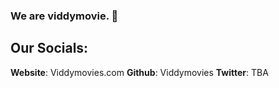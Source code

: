 ### We are viddymovie. 👋
## Our Socials:
**Website**: Viddymovies.com
**Github**: Viddymovies
**Twitter**: TBA
